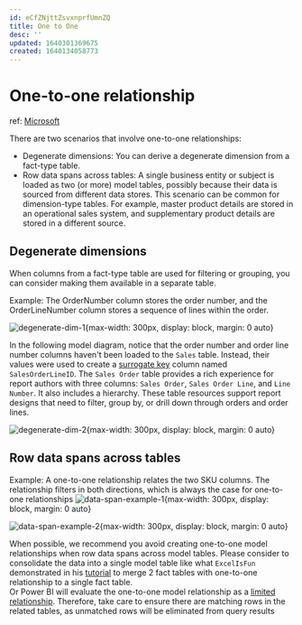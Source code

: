 ```yaml
---
id: eCfZNjttZsvxnprfUmnZQ
title: One to One
desc: ''
updated: 1640301369675
created: 1640134058773
---
```

# One-to-one relationship

ref: [Microsoft](https://docs.microsoft.com/en-us/power-bi/guidance/relationships-one-to-one)

There are two scenarios that involve one-to-one relationships:
- Degenerate dimensions: You can derive a degenerate dimension from a fact-type table.
- Row data spans across tables: A single business entity or subject is loaded as two (or more) model tables, possibly because their data is sourced from different data stores. This scenario can be common for dimension-type tables. For example, master product details are stored in an operational sales system, and supplementary product details are stored in a different source.

## Degenerate dimensions

When columns from a fact-type table are used for filtering or grouping, you can consider making them available in a separate table.

Example: The OrderNumber column stores the order number, and the OrderLineNumber column stores a sequence of lines within the order.

![degenerate-dim-1](https://docs.microsoft.com/en-us/power-bi/guidance/media/relationships-one-to-one/sales-order-rows.png){max-width: 300px, display: block, margin: 0 auto}

In the following model diagram, notice that the order number and order line number columns haven't been loaded to the `Sales` table. Instead, their values were used to create a [surrogate key](https://docs.microsoft.com/en-us/power-bi/guidance/star-schema#surrogate-keys) column named `SalesOrderLineID`. The `Sales Order` table provides a rich experience for report authors with three columns: `Sales Order`, `Sales Order Line`, and `Line Number`. It also includes a hierarchy. These table resources support report designs that need to filter, group by, or drill down through orders and order lines.

![degenerate-dim-2](https://docs.microsoft.com/en-us/power-bi/guidance/media/relationships-one-to-one/sales-order-degenerate.png){max-width: 300px, display: block, margin: 0 auto}

## Row data spans across tables

Example: A one-to-one relationship relates the two SKU columns. The relationship filters in both directions, which is always the case for one-to-one relationships
![data-span-example-1](https://docs.microsoft.com/en-us/power-bi/guidance/media/relationships-one-to-one/product-to-product-category.png){max-width: 300px, display: block, margin: 0 auto}

![data-span-example-2](https://docs.microsoft.com/en-us/power-bi/guidance/media/relationships-one-to-one/product-to-product-category-2.png){max-width: 300px, display: block, margin: 0 auto}

When possible, we recommend you avoid creating one-to-one model relationships when row data spans across model tables. Please consider to consolidate the data into a single model table like what `ExcelIsFun` demonstrated in his [tutorial](https://www.youtube.com/watch?v=iK0uKo2G8tA) to merge 2 fact tables with one-to-one relationship to a single fact table.  
Or Power BI will evaluate the one-to-one model relationship as a [limited relationship](https://docs.microsoft.com/en-us/power-bi/transform-model/desktop-relationships-understand#limited-relationships). Therefore, take care to ensure there are matching rows in the related tables, as unmatched rows will be eliminated from query results